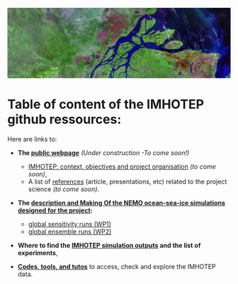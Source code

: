 ![imhotep](DOCS/FIGS/amazon_delta_wikipedia.png)

# Table of content of the IMHOTEP github ressources:

Here are links to:
* __The [public webpage]()__ _(Under construction -To come soon!)_
    - [IMHOTEP: context, objectives and project organisation]() _(to come soon)_, 
    - A list of [references]() (article, presentations, etc) related to the project science _(to come soon)_.
    
* __The [description and Making Of the NEMO ocean-sea-ice simulations designed for the project](https://github.com/molines/IMHOTEP):__
  - [global sensitivity runs (WP1)](https://github.com/molines/IMHOTEP/tree/master/eORCA025)
  - [global ensemble runs (WP2)](https://github.com/molines/IMHOTEP/tree/master/eORCA025/ENSEMBLE_SIMULATIONS)
  
* __Where to find the [IMHOTEP simulation outputs](/DOCS/imhotep-data.md) and the list of experiments__,
  
* __[Codes, tools, and tutos](/TOOLS/)__ to access, check and explore the IMHOTEP data.
 



